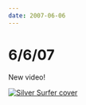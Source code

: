 ```yaml
---
date: 2007-06-06
---
```

# 6/6/07

New video!

[![Silver Surfer cover](https://i.imgur.com/Qdco8EW.jpg)](https://web.archive.org/web/20080719180218/http://www.gametrailers.com/player.php?id=20300&type=mov)